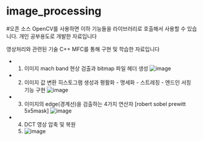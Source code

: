 ﻿# image_processing
 #오픈 소스 OpenCV를 사용하면 이하 기능들을 라이브러리로 호출해서 사용할 수 있습니다. 개인 공부용도로 개발한 자료입니다
 
영상처리와 관련된 기술 C++ MFC를 통해 구현 및 학습한 자료입니다

- 1. 이미지 mach band 현상 검출과 bitmap 파일 헤더 생성
![image](https://github.com/user-attachments/assets/1c70499c-5ab9-4773-99bd-47ac2ec8a771)

- 2. 이미지 값 변환 히스토그램 생성과 평활화 - 명세화 - 스트레칭 - 엔드인 서칭 기능 구현
![image](https://github.com/user-attachments/assets/783aeaa3-0062-44c2-aac5-b20dbf08560c)

- 3. 이미지의 edge(경계선)을 검출하는 4가지 연산자 [robert sobel prewitt 5x5mask]
   ![image](https://github.com/user-attachments/assets/7af09211-1fff-4dd2-80d0-1891b3086dc2)

- 4. DCT 영상 압축 및 복원
  5. ![image](https://github.com/user-attachments/assets/4144f0cd-eaac-4f48-b22a-faabae9ddb6f)
